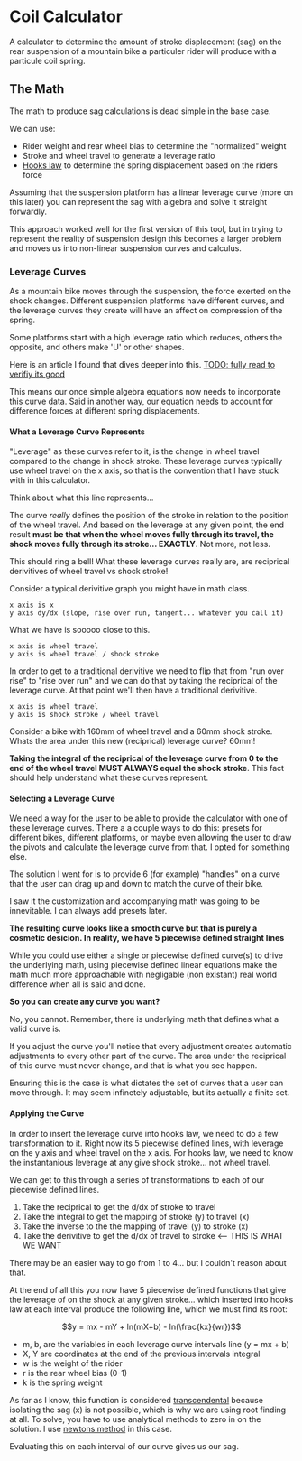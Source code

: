 # Coil Calculator

A calculator to determine the amount of stroke displacement (sag) on the
rear suspension of a mountain bike a particuler rider will produce with a
particule coil spring.

## The Math

The math to produce sag calculations is dead simple in the base case.

We can use:

- Rider weight and rear wheel bias to determine the "normalized" weight
- Stroke and wheel travel to generate a leverage ratio
- [Hooks law](https://en.wikipedia.org/wiki/Hooke%27s_law) to determine
the spring displacement based on the riders force

Assuming that the suspension platform has a linear leverage curve (more on
this later) you can represent the sag with algebra and solve it straight
forwardly.

This approach worked well for the first version of this tool, but in
trying to represent the reality of suspension design this becomes a larger
problem and moves us into non-linear suspension curves and calculus.

### Leverage Curves

As a mountain bike moves through the suspension, the force exerted on
the shock changes. Different suspension platforms have different curves,
and the leverage curves they create will have an affect on compression of
the spring.

Some platforms start with a high leverage ratio which reduces, others the
opposite, and others make 'U' or other shapes.

Here is an article I found that dives deeper into this.
[TODO: fully read to verifiy its good](https://vorsprungsuspension.com/blogs/learn/understanding-leverage-curves)

This means our once simple algebra equations now needs to incorporate this curve
data. Said in another way, our equation needs to account for difference forces
at different spring displacements.

#### What a Leverage Curve Represents

"Leverage" as these curves refer to it, is the change in wheel travel compared
to the change in shock stroke. These leverage curves typically use wheel travel
on the x axis, so that is the convention that I have stuck with in this calculator.

Think about what this line represents...

The curve *really* defines the position of the stroke in relation to the position of
the wheel travel. And based on the leverage at any given point, the end result
**must be that when the wheel moves fully through its travel, the shock moves
fully through its stroke... EXACTLY**. Not more, not less.

This should ring a bell! What these leverage curves really are, are reciprical
derivitives of wheel travel vs shock stroke!

Consider a typical derivitive graph you might have in math class.

```
x axis is x
y axis dy/dx (slope, rise over run, tangent... whatever you call it)
```

What we have is sooooo close to this.

```
x axis is wheel travel
y axis is wheel travel / shock stroke
```

In order to get to a traditional derivitive we need to flip that from "run
over rise" to "rise over run" and we can do that by taking the reciprical of
the leverage curve. At that point we'll then have a traditional derivitive.

```
x axis is wheel travel
y axis is shock stroke / wheel travel
```

Consider a bike with 160mm of wheel travel and a 60mm shock stroke. Whats the
area under this new (reciprical) leverage curve? 60mm!

**Taking the integral of the reciprical of the leverage curve from 0 to the 
end of the wheel travel MUST ALWAYS equal the shock stroke**. This fact should
help understand what these curves represent.


#### Selecting a Leverage Curve

We need a way for the user to be able to provide the calculator with one of
these leverage curves. There a a couple ways to do this: presets for different
bikes, different platforms, or maybe even allowing the user to draw the pivots
and calculate the leverage curve from that. I opted for something else.

The solution I went for is to provide 6 (for example) "handles" on a curve
that the user can drag up and down to match the curve of their bike.

I saw it the customization and accompanying math was going to be innevitable.
I can always add presets later.

**The resulting curve looks like a smooth curve but that is purely a cosmetic
desicion. In reality, we have 5 piecewise defined straight lines**

While you could use either a single or piecewise defined curve(s) to drive 
the underlying math, using piecewise defined linear equations make the math
much more approachable with negligable (non existant) real world difference
when all is said and done.

**So you can create any curve you want?**

No, you cannot. Remember, there is underlying math that defines what a valid
curve is.

If you adjust the curve you'll notice that every adjustment creates automatic
adjustments to every other part of the curve. The area under the reciprical of
this curve must never change, and that is what you see happen.

Ensuring this is the case is what dictates the set of curves that a user can
move through. It may seem infinetely adjustable, but its actually a finite set.


#### Applying the Curve

In order to insert the leverage curve into hooks law, we need to do a few
transformation to it. Right now its 5 piecewise defined lines, with leverage on
the y axis and wheel travel on the x axis. For hooks law, we need to know the
instantanious leverage at any give shock stroke... not wheel travel.

We can get to this through a series of transformations to each of our piecewise
defined lines.

1. Take the reciprical to get the d/dx of stroke to travel
2. Take the integral to get the mapping of stroke (y) to travel (x)
3. Take the inverse to the the mapping of travel (y) to stroke (x)
4. Take the derivitive to get the d/dx of travel to stroke  <-- THIS IS WHAT WE WANT

There may be an easier way to go from 1 to 4... but I couldn't reason about that.

At the end of all this you now have 5 piecewise defined functions that give
the leverage of on the shock at any given stroke... which inserted into hooks
law at each interval produce the following line, which we must find its root:

$$y = mx - mY + ln(mX+b) - ln(\frac{kx}{wr})$$

- m, b, are the variables in each leverage curve intervals line (y = mx + b)
- X, Y are coordinates at the end of the previous intervals integral
- w is the weight of the rider
- r is the rear wheel bias (0-1)
- k is the spring weight

As far as I know, this function is considered [transcendental](https://en.wikipedia.org/wiki/Transcendental_function)
because isolating the sag (x) is not possible, which is why we are using root
finding at all. To solve, you have to use analytical methods to zero in on the
solution. I use [newtons method](https://en.wikipedia.org/wiki/Newton%27s_method)
in this case.

Evaluating this on each interval of our curve gives us our sag.
